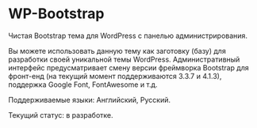 # WP-Bootstrap
Чистая Bootstrap тема для WordPress с панелью администрирования.

Вы можете использовать данную тему как заготовку (базу) для разработки своей уникальной темы WordPress. Административный интерфейс предусматривает смену версии фреймворка Bootstrap для фронт-енд  (на текущий момент поддерживаются 3.3.7 и 4.1.3), поддержка Google Font, FontAwesome и т.д.

Поддерживаемые языки: Английский, Русский.

Текущий статус: в разработке.
